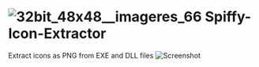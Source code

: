 # ![32bit_48x48__imageres_66](https://user-images.githubusercontent.com/38927017/199372276-a9fd10bb-6fc2-4a22-a194-e19eecee48f7.png) Spiffy-Icon-Extractor
Extract icons as PNG from EXE and DLL files
![Screenshot](https://user-images.githubusercontent.com/38927017/199371759-109fa523-da32-4f41-a5a9-ac5a0f01484d.png)
